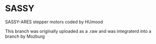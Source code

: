 # SASSY
SASSY-ARES stepper motors coded by HUmood

This branch was originally uploaded as a .raw and was integraterd into a branch by Mozburg

